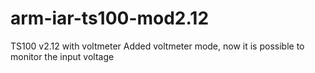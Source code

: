 # arm-iar-ts100-mod2.12
TS100 v2.12 with voltmeter
Added voltmeter mode, now it is possible to monitor the input voltage
